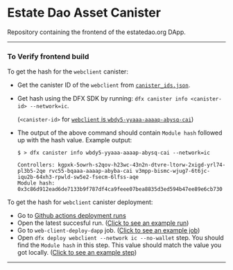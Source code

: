 # Estate Dao Asset Canister

Repository containing the frontend of the estatedao.org DApp.

---

### To Verify frontend build

To get the hash for the `webclient` canister:

- Get the canister ID of the `webclient` from [`canister_ids.json`](https://github.com/estate-dao/estate-nft-marketplace/blob/main/canister_ids.json).
- Get hash using the DFX SDK by running: `dfx canister info <canister-id> --network=ic`.

  (`<canister-id>` for [`webclient` is `wbdy5-yyaaa-aaaap-abysq-cai`](https://github.com/go-bazzinga/hot-or-not-dapp/blob/main/canister_ids.json))

- The output of the above command should contain `Module hash` followed up with the hash value. Example output:

  ```
  $ > dfx canister info wbdy5-yyaaa-aaaap-abysq-cai --network=ic

  Controllers: kgpxk-5owrh-s2qov-h23wc-43n2n-dtvre-ltorw-2xigd-yrl74-pl3b5-2qe rvc55-bqaaa-aaaap-abyba-cai v3mpp-bismc-wjug7-6t6jc-iqu2b-64xh3-rpwld-sw5e2-fsecm-6lfss-aqe
  Module hash: 0x3c86d912ead6de7133b9f787df4ca9feee07bea8835d3ed594b47ee89e6cb730
  ```

To get the hash for `webclient` canister deployment:

- Go to [Github actions deployment runs](https://github.com/Estate-DAO/estate-nft-marketplace/blob/main/.github/workflows/webclient-deploy.yml)
- Open the latest succesful run. ([Click to see an example run](https://github.com/Estate-DAO/estate-nft-marketplace/actions/runs/8388592221/))
- Go to `web-client-deploy-dapp` job. ([Click to see an example job](https://github.com/Estate-DAO/estate-nft-marketplace/actions/runs/8388592221/job/22973101835))
- Open `dfx deploy webclient --network ic --no-wallet` step. You should find the `Module hash` in this step. This value should match the value you got locally. ([Click to see an example step](https://github.com/Estate-DAO/estate-nft-marketplace/actions/runs/8388592221/job/22973101835#step:9:11))

---
